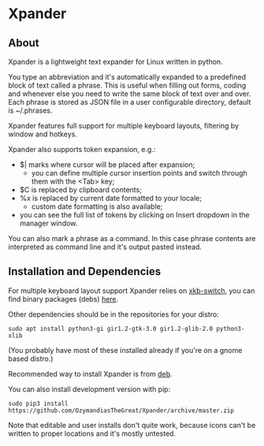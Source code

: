 # Xpander

## About

Xpander is a lightweight text expander for Linux written in python.

You type an abbreviation and it's automatically expanded to a predefined block
of text called a phrase. This is useful when filling out forms, coding
and whenever else you need to write the same block of text over and over.
Each phrase is stored as JSON file in a user configurable directory, default
is ~/.phrases.

Xpander features full support for multiple keyboard layouts,
filtering by window and hotkeys.

Xpander also supports token expansion, e.g.:

* $| marks where cursor will be placed after expansion;
	* you can define multiple cursor insertion points and switch through them
		with the <Tab\> key;
* $C is replaced by clipboard contents;
* %x is replaced by current date formatted to your locale;
	* custom date formatting is also available;
* you can see the full list of tokens by clicking on Insert dropdown in the
	manager window.

You can also mark a phrase as a command. In this case phrase contents are
interpreted as command line and it's output pasted instead.

## Installation and Dependencies

For multiple keyboard layout support Xpander relies on
[xkb-switch](https://github.com/ierton/xkb-switch), you can find binary
packages (debs) [here](https://github.com/OzymandiasTheGreat/xkb-switch/releases).

Other dependencies should be in the repositories for your distro:

`sudo apt install python3-gi gir1.2-gtk-3.0 gir1.2-glib-2.0 python3-xlib`

(You probably have most of these installed already if you're on a gnome based
distro.)

Recommended way to install Xpander is from [deb](https://github.com/OzymandiasTheGreat/Xpander/releases).

You can also install development version with pip:

`sudo pip3 install https://github.com/OzymandiasTheGreat/Xpander/archive/master.zip`

Note that editable and user installs don't quite work, because icons can't be
written to proper locations and it's mostly untested.
